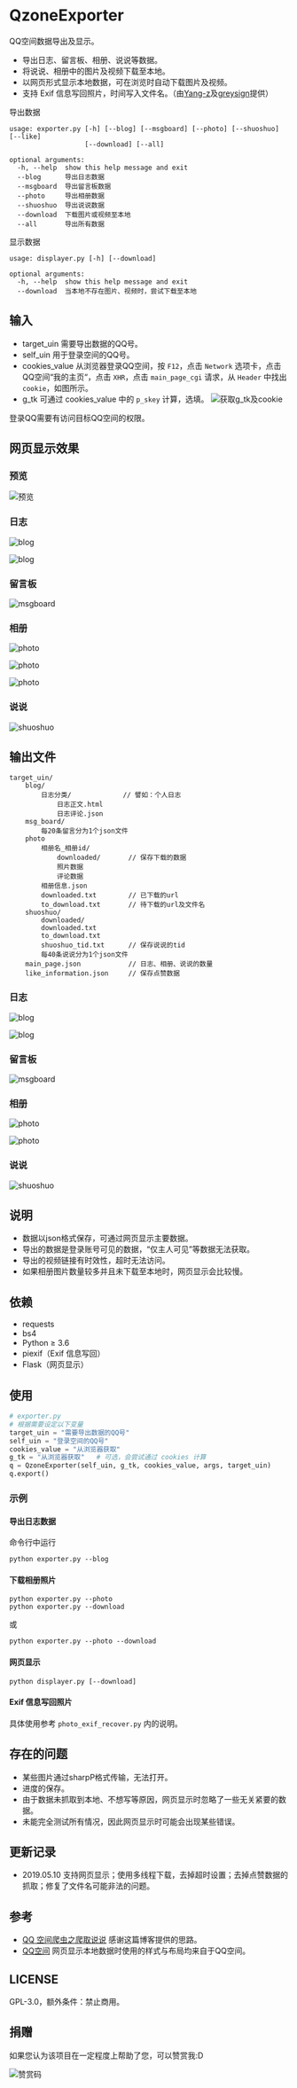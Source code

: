 # QzoneExporter

QQ空间数据导出及显示。

- 导出日志、留言板、相册、说说等数据。
- 将说说、相册中的图片及视频下载至本地。
- 以网页形式显示本地数据，可在浏览时自动下载图片及视频。
- 支持 Exif 信息写回照片，时间写入文件名。（由[Yang-z](https://github.com/wwwpf/QzoneExporter/pull/8)及[greysign](https://github.com/wwwpf/QzoneExporter/pull/5)提供）

导出数据

```shell
usage: exporter.py [-h] [--blog] [--msgboard] [--photo] [--shuoshuo] [--like]
                   [--download] [--all]

optional arguments:
  -h, --help  show this help message and exit
  --blog      导出日志数据
  --msgboard  导出留言板数据
  --photo     导出相册数据
  --shuoshuo  导出说说数据
  --download  下载图片或视频至本地
  --all       导出所有数据
```

显示数据

```shell
usage: displayer.py [-h] [--download]

optional arguments:
  -h, --help  show this help message and exit
  --download  当本地不存在图片、视频时，尝试下载至本地
```

## 输入

- target_uin
  需要导出数据的QQ号。
- self_uin
  用于登录空间的QQ号。
- cookies_value
  从浏览器登录QQ空间，按 `F12`，点击 `Network` 选项卡，点击QQ空间“我的主页“，点击 `XHR`，点击 `main_page_cgi` 请求，从 `Header` 中找出 `cookie`，如图所示。
- g_tk
  可通过 cookies_value 中的 `p_skey` 计算，选填。
  ![获取g_tk及cookie](pic/1.png)

登录QQ需要有访问目标QQ空间的权限。

## 网页显示效果

### 预览

![预览](pic/html_preview.png)

### 日志

![blog](pic/html_blog0.png)

![blog](pic/html_blog1.png)

### 留言板

![msgboard](pic/html_msgboard.png)

### 相册

![photo](pic/html_photo0.png)

![photo](pic/html_photo1.png)

![photo](pic/html_photo2.png)

### 说说

![shuoshuo](pic/html_shuoshuo.png)

## 输出文件

```plain
target_uin/
    blog/
        日志分类/             // 譬如：个人日志
            日志正文.html
            日志评论.json
    msg_board/
        每20条留言分为1个json文件
    photo
        相册名_相册id/
            downloaded/       // 保存下载的数据
            照片数据
            评论数据
        相册信息.json
        downloaded.txt        // 已下载的url
        to_download.txt       // 待下载的url及文件名
    shuoshuo/
        downloaded/
        downloaded.txt
        to_download.txt
        shuoshuo_tid.txt      // 保存说说的tid
        每40条说说分为1个json文件
    main_page.json            // 日志、相册、说说的数量
    like_information.json     // 保存点赞数据
```

### 日志

![blog](pic/blog1.png)

![blog](pic/blog2.png)

### 留言板

![msgboard](pic/msgboard.png)

### 相册

![photo](pic/photo1.png)

![photo](pic/photo2.png)

### 说说

![shuoshuo](pic/shuoshuo.png)

## 说明

- 数据以json格式保存，可通过网页显示主要数据。
- 导出的数据是登录账号可见的数据，“仅主人可见”等数据无法获取。
- 导出的视频链接有时效性，超时无法访问。
- 如果相册图片数量较多并且未下载至本地时，网页显示会比较慢。

## 依赖

- requests
- bs4
- Python ≥ 3.6
- piexif（Exif 信息写回）
- Flask（网页显示）

## 使用

```python
# exporter.py
# 根据需要设定以下变量
target_uin = "需要导出数据的QQ号"
self_uin = "登录空间的QQ号"
cookies_value = "从浏览器获取"
g_tk = "从浏览器获取"   # 可选，会尝试通过 cookies 计算
q = QzoneExporter(self_uin, g_tk, cookies_value, args, target_uin)
q.export()
```

### 示例

#### 导出日志数据

命令行中运行

```shell
python exporter.py --blog
```

#### 下载相册照片

```shell
python exporter.py --photo
python exporter.py --download
```

或

```shell
python exporter.py --photo --download
```

#### 网页显示

```shell
python displayer.py [--download]
```

#### Exif 信息写回照片

具体使用参考 `photo_exif_recover.py` 内的说明。

## 存在的问题

- 某些图片通过sharpP格式传输，无法打开。
- 进度的保存。
- 由于数据未抓取到本地、不想写等原因，网页显示时忽略了一些无关紧要的数据。
- 未能完全测试所有情况，因此网页显示时可能会出现某些错误。

## 更新记录

- 2019.05.10 支持网页显示；使用多线程下载，去掉超时设置；去掉点赞数据的抓取；修复了文件名可能非法的问题。

## 参考

- [QQ 空间爬虫之爬取说说](https://kylingit.com/blog/qq-空间爬虫之爬取说说/)
  感谢这篇博客提供的思路。
- [QQ空间](https://qzone.qq.com/) 网页显示本地数据时使用的样式与布局均来自于QQ空间。

## LICENSE

GPL-3.0，额外条件：禁止商用。

## 捐赠

如果您认为该项目在一定程度上帮助了您，可以赞赏我:D

![赞赏码](https://raw.githubusercontent.com/wwwpf/ttt/master/qr.png)
